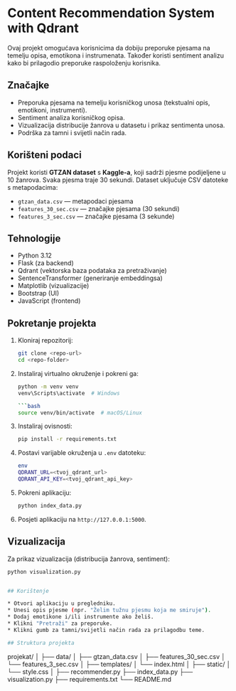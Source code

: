 # Content Recommendation System with Qdrant

Ovaj projekt omogućava korisnicima da dobiju preporuke pjesama na temelju opisa, emotikona i instrumenata. Također koristi sentiment analizu kako bi prilagodio preporuke raspoloženju korisnika.

## Značajke
- Preporuka pjesama na temelju korisničkog unosa (tekstualni opis, emotikoni, instrumenti).
- Sentiment analiza korisničkog opisa.
- Vizualizacija distribucije žanrova u datasetu i prikaz sentimenta unosa.
- Podrška za tamni i svijetli način rada.

## Korišteni podaci
Projekt koristi **GTZAN dataset** s **Kaggle-a**, koji sadrži pjesme podijeljene u 10 žanrova. Svaka pjesma traje 30 sekundi. Dataset uključuje CSV datoteke s metapodacima:
- `gtzan_data.csv` — metapodaci pjesama
- `features_30_sec.csv` — značajke pjesama (30 sekundi)
- `features_3_sec.csv` — značajke pjesama (3 sekunde)

## Tehnologije
- Python 3.12
- Flask (za backend)
- Qdrant (vektorska baza podataka za pretraživanje)
- SentenceTransformer (generiranje embeddingsa)
- Matplotlib (vizualizacije)
- Bootstrap (UI)
- JavaScript (frontend)

## Pokretanje projekta

1. Kloniraj repozitorij:
   ```bash
   git clone <repo-url>
   cd <repo-folder>
   

2. Instaliraj virtualno okruženje i pokreni ga:

   ```bash
   python -m venv venv
   venv\Scripts\activate  # Windows
   
   ```bash
   source venv/bin/activate  # macOS/Linux
   

3. Instaliraj ovisnosti:

   ```bash
   pip install -r requirements.txt
   

4. Postavi varijable okruženja u `.env` datoteku:
   ```bash
   env
   QDRANT_URL=<tvoj_qdrant_url>
   QDRANT_API_KEY=<tvoj_qdrant_api_key>
   

5. Pokreni aplikaciju:

   ```bash
   python index_data.py
   

6. Posjeti aplikaciju na `http://127.0.0.1:5000`.

## Vizualizacija

Za prikaz vizualizacija (distribucija žanrova, sentiment):

   ```bash
   python visualization.py


## Korištenje

* Otvori aplikaciju u pregledniku.
* Unesi opis pjesme (npr. "Želim tužnu pjesmu koja me smiruje").
* Dodaj emotikone i/ili instrumente ako želiš.
* Klikni "Pretraži" za preporuke.
* Klikni gumb za tamni/svijetli način rada za prilagodbu teme.

## Struktura projekta

```
projekat/
│
├── data/
│   ├── gtzan_data.csv
│   ├── features_30_sec.csv
│   └── features_3_sec.csv
│
├── templates/
│   └── index.html
│
├── static/
│   └── style.css
│
├── recommender.py
├── index_data.py
├── visualization.py
├── requirements.txt
└── README.md
```


